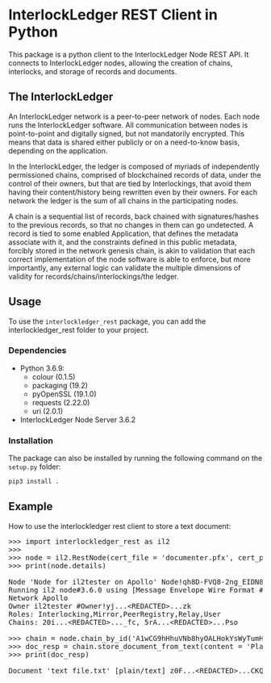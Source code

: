 
# InterlockLedger REST Client in Python

This package is a python client to the InterlockLedger Node REST API. It connects to InterlockLedger nodes, allowing the creation of chains, interlocks, and storage of records and documents.

## The InterlockLedger

An InterlockLedger network is a peer-to-peer network of nodes. Each node runs the InterlockLedger software.  All communication between nodes is point-to-point and digitally signed, but not mandatorily encrypted.  This means that data is shared either publicly or on a need-to-know basis, depending on the application.

In the InterlockLedger, the ledger is composed of myriads of independently permissioned chains, comprised of blockchained records of data, under the control of their owners, but that are tied by Interlockings, that avoid them having their content/history being rewritten even by their owners. For each network the ledger is the sum of all chains in the participating nodes. 

A chain is a sequential list of records, back chained with signatures/hashes to the previous records, so that no changes in them can go undetected. A record is tied to some enabled Application, that defines the metadata associate with it, and the constraints defined in this public metadata, forcibly stored in the network genesis chain, is akin to validation that each correct implementation of the node software is able to enforce, but more
importantly, any external logic can validate the multiple dimensions of validity for records/chains/interlockings/the ledger.

## Usage

To use the `interlockledger_rest` package, you can add the interlockledger_rest folder to your project.

### Dependencies

* Python 3.6.9:
    * colour (0.1.5)
    * packaging (19.2)
    * pyOpenSSL (19.1.0)
    * requests (2.22.0)
    * uri (2.0.1)
* InterlockLedger Node Server 3.6.2

### Installation

The package can also be installed by running the following command on the `setup.py` folder:
``` bash
pip3 install .
```

## Example
How to use the interlockledger rest client to store a text document:

<pre>
>>> import interlockledger_rest as il2
>>>
>>> node = il2.RestNode(cert_file = 'documenter.pfx', cert_pass='password', port = 32020)
>>> print(node.details)

Node 'Node for il2tester on Apollo' Node!qh8D-FVQ8-2ng_EIDN8C9m3pOLAtz0BXKuCh9OBDr6U
Running il2 node#3.6.0 using [Message Envelope Wire Format #1] with Peer2Peer#2.1.0
Network Apollo
Owner il2tester #Owner!yj...&lt;REDACTED&gt;...zk
Roles: Interlocking,Mirror,PeerRegistry,Relay,User
Chains: 20i...&lt;REDACTED&gt;..._fc, 5rA...&lt;REDACTED&gt;...Pso

>>> chain = node.chain_by_id('A1wCG9hHhuVNb8hyOALHokYsWyTumHU0vRxtcK-iDKE')
>>> doc_resp = chain.store_document_from_text(content = 'Plain text', name = 'text_file.txt')
>>> print(doc_resp)

Document 'text_file.txt' [plain/text] z0F...&lt;REDACTED&gt;...CKQ#SHA256
</pre>

